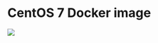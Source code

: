 CentOS 7 Docker image
=====================

[![](https://images.microbadger.com/badges/image/padow/docker_centos.svg)](https://microbadger.com/images/padow/docker_centos "Get your own image badge on microbadger.com")
